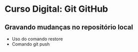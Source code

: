 # Curso Digital: Git GitHub

## Gravando mudanças no repositório local

* Uso do comando restore
* Comando git push